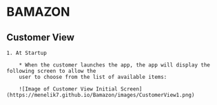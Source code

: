 # BAMAZON

## Customer View

	1. At Startup

		* When the customer launches the app, the app will display the following screen to allow the 
		user to choose from the list of available items:

		![Image of Customer View Initial Screen](https://menelik7.github.io/Bamazon/images/CustomerView1.png)

